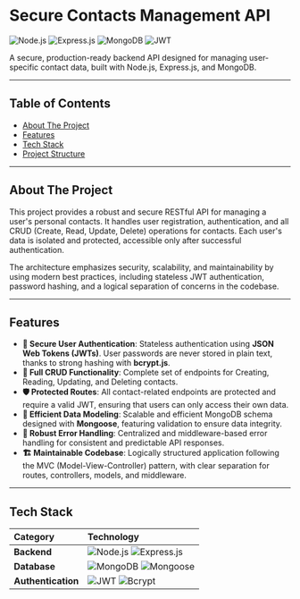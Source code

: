 # Secure Contacts Management API

![Node.js](https://img.shields.io/badge/node.js-339933?style=for-the-badge&logo=nodedotjs&logoColor=white) ![Express.js](https://img.shields.io/badge/express.js-%23404d59.svg?style=for-the-badge&logo=express&logoColor=%2361DAFB) ![MongoDB](https://img.shields.io/badge/MongoDB-%234ea94b.svg?style=for-the-badge&logo=mongodb&logoColor=white) ![JWT](https://img.shields.io/badge/JWT-black?style=for-the-badge&logo=JSON%20web%20tokens)

A secure, production-ready backend API designed for managing user-specific contact data, built with Node.js, Express.js, and MongoDB.

---

## Table of Contents

- [About The Project](#about-the-project)
- [Features](#features)
- [Tech Stack](#tech-stack)
- [Project Structure](#project-structure)

---

## About The Project

This project provides a robust and secure RESTful API for managing a user's personal contacts. It handles user registration, authentication, and all CRUD (Create, Read, Update, Delete) operations for contacts. Each user's data is isolated and protected, accessible only after successful authentication.

The architecture emphasizes security, scalability, and maintainability by using modern best practices, including stateless JWT authentication, password hashing, and a logical separation of concerns in the codebase.

---

## Features

-   **🔐 Secure User Authentication**: Stateless authentication using **JSON Web Tokens (JWTs)**. User passwords are never stored in plain text, thanks to strong hashing with **bcrypt.js**.
-   **📝 Full CRUD Functionality**: Complete set of endpoints for Creating, Reading, Updating, and Deleting contacts.
-   **🛡️ Protected Routes**: All contact-related endpoints are protected and require a valid JWT, ensuring that users can only access their own data.
-   **📄 Efficient Data Modeling**: Scalable and efficient MongoDB schema designed with **Mongoose**, featuring validation to ensure data integrity.
-   **🔧 Robust Error Handling**: Centralized and middleware-based error handling for consistent and predictable API responses.
-   **🏗️ Maintainable Codebase**: Logically structured application following the MVC (Model-View-Controller) pattern, with clear separation for routes, controllers, models, and middleware.

---

## Tech Stack

| Category | Technology |
| :--- | :--- |
| **Backend** | ![Node.js](https://img.shields.io/badge/node.js-339933?style=for-the-badge&logo=nodedotjs&logoColor=white) ![Express.js](https://img.shields.io/badge/express.js-%23404d59.svg?style=for-the-badge&logo=express&logoColor=%2361DAFB) |
| **Database** | ![MongoDB](https://img.shields.io/badge/MongoDB-%234ea94b.svg?style=for-the-badge&logo=mongodb&logoColor=white) ![Mongoose](https://img.shields.io/badge/Mongoose-880000?style=for-the-badge) |
| **Authentication** | ![JWT](https://img.shields.io/badge/JWT-black?style=for-the-badge&logo=JSON%20web%20tokens) ![Bcrypt](https://img.shields.io/badge/Bcrypt-6242F5?style=for-the-badge) |